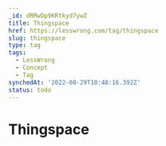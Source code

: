 ```yaml
---
_id: dRRwDp9KRtkyd7ywZ
title: Thingspace
href: https://lesswrong.com/tag/thingspace
slug: thingspace
type: tag
tags:
  - LessWrong
  - Concept
  - Tag
synchedAt: '2022-08-29T10:48:16.392Z'
status: todo
---
```


# Thingspace
